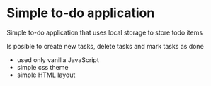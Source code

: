 # Simple to-do application
Simple to-do application that uses local storage to store todo items

Is posible to create new tasks, delete tasks and mark tasks as done

- used only vanilla JavaScript
- simple css theme
- simple HTML layout
